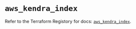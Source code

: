 # `aws_kendra_index`

Refer to the Terraform Registory for docs: [`aws_kendra_index`](https://registry.terraform.io/providers/hashicorp/aws/5.13.0/docs/resources/kendra_index).
